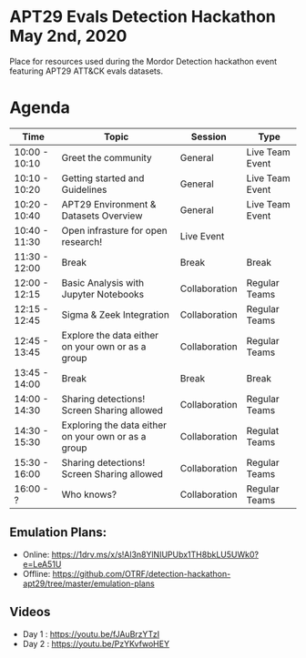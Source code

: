 # APT29 Evals Detection Hackathon May 2nd, 2020

Place for resources used during the Mordor Detection hackathon event featuring APT29 ATT&CK evals datasets.

# Agenda

| Time | Topic | Session | Type |
|--- |--- |--- |--- |
| 10:00 - 10:10 | Greet the community | General | Live Team Event |
| 10:10 - 10:20 | Getting started and Guidelines | General | Live Team Event |
| 10:20 - 10:40 | APT29 Environment & Datasets Overview | General | Live Team Event |
| 10:40 - 11:30 | Open infrasture for open research! | Live Event |
| 11:30 - 12:00 | Break | Break | Break |
| 12:00 - 12:15 | Basic Analysis with Jupyter Notebooks | Collaboration | Regular Teams |
| 12:15 - 12:45 | Sigma & Zeek Integration | Collaboration | Regular Teams |
| 12:45 - 13:45 | Explore the data either on your own or as a group | Collaboration | Regular Teams |
| 13:45 - 14:00 | Break | Break | Break |
| 14:00 - 14:30 | Sharing detections! Screen Sharing allowed | Collaboration | Regular Teams |
| 14:30 - 15:30 | Exploring the data either on your own or as a group | Collaboration | Regulat Teams |
| 15:30 - 16:00 | Sharing detections! Screen Sharing allowed | Collaboration | Regular Teams |
| 16:00 - ? | Who knows? | Collaboration | Regular Teams |  

## Emulation Plans:

* Online: https://1drv.ms/x/s!Al3n8YlNIUPUbx1TH8bkLU5UWk0?e=LeA51U
* Offline: https://github.com/OTRF/detection-hackathon-apt29/tree/master/emulation-plans

## Videos

* Day 1 : https://youtu.be/fJAuBrzYTzI
* Day 2 : https://youtu.be/PzYKvfwoHEY